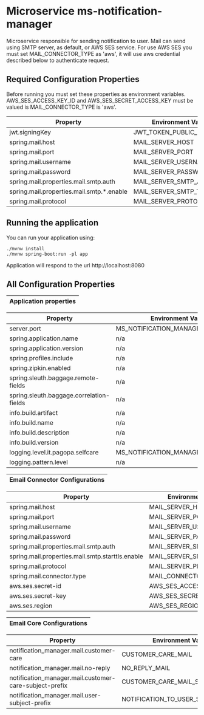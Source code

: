 # Microservice ms-notification-manager

Microservice responsible for sending notification to user. Mail can send using SMTP server, as default, or AWS SES service. For use AWS SES you must set MAIL_CONNECTOR_TYPE as 'aws', it will use aws credential described below to authenticate request.

## Required Configuration Properties

Before running you must set these properties as environment variables. AWS_SES_ACCESS_KEY_ID and AWS_SES_SECRET_ACCESS_KEY must be valued is MAIL_CONNECTOR_TYPE is 'aws'.


| **Property**                                  | **Environment Variable**                 | **Default** | **Required** |
|-----------------------------------------------|------------------------------------------|-------------|:------------:|
| jwt.signingKey<br/>                           | JWT_TOKEN_PUBLIC_KEY                     |             |     yes      |
|spring.mail.host<br/>                          | MAIL_SERVER_HOST                         |             |     yes      |
|spring.mail.port                               | MAIL_SERVER_PORT                         |             |     yes      |
|spring.mail.username                           | MAIL_SERVER_USERNAME                     |             |     yes      |
|spring.mail.password                           | MAIL_SERVER_PASSWORD                     |             |     yes      |
|spring.mail.properties.mail.smtp.auth          | MAIL_SERVER_SMTP_AUTH                    |             |     yes      |
|spring.mail.properties.mail.smtp.*.enable      | MAIL_SERVER_SMTP_TLS_ENABLE              |             |     yes      |
|spring.mail.protocol                           | MAIL_SERVER_PROTOCOL                     |             |     yes      |

## Running the application

You can run your application using:
```shell script
./mvnw install
./mvnw spring-boot:run -pl app
```

Application will respond to the url http://localhost:8080

## All Configuration Properties

| **Application properties** |
|:--------------------------:|

| **Property** | **Environment Variable** | **Default** | **Required** |
|--------------|-------------------------|-------------|:------------:|
|server.port|MS_NOTIFICATION_MANAGER_SERVER_PORT|<a name= "default property"></a>[default_property](https://github.com/pagopa/selfcare-ms-notification-manager/blob/release-dev/app/src/main/resources/config/application.yml)| yes |
|spring.application.name| n/a |<a name= "default property"></a>[default_property](https://github.com/pagopa/selfcare-ms-notification-manager/blob/release-dev/app/src/main/resources/config/application.yml)| yes |
|spring.application.version| n/a |<a name= "default property"></a>[default_property](https://github.com/pagopa/selfcare-ms-notification-manager/blob/release-dev/app/src/main/resources/config/application.yml)| yes |
|spring.profiles.include| n/a |<a name= "default property"></a>[default_property](https://github.com/pagopa/selfcare-ms-notification-manager/blob/release-dev/app/src/main/resources/config/application.yml)| yes |
|spring.zipkin.enabled| n/a |<a name= "default property"></a>[default_property](https://github.com/pagopa/selfcare-ms-notification-manager/blob/release-dev/app/src/main/resources/config/application.yml)| yes |
|spring.sleuth.baggage.remote-fields| n/a |<a name= "default property"></a>[default_property](https://github.com/pagopa/selfcare-ms-notification-manager/blob/release-dev/app/src/main/resources/config/application.yml)| yes |
|spring.sleuth.baggage.correlation-fields| n/a |<a name= "default property"></a>[default_property](https://github.com/pagopa/selfcare-ms-notification-manager/blob/release-dev/app/src/main/resources/config/application.yml)| yes |
|info.build.artifact| n/a |<a name= "default property"></a>[default_property](https://github.com/pagopa/selfcare-ms-notification-manager/blob/release-dev/app/src/main/resources/config/application.yml)| yes |
|info.build.name| n/a |<a name= "default property"></a>[default_property](https://github.com/pagopa/selfcare-ms-notification-manager/blob/release-dev/app/src/main/resources/config/application.yml)| yes |
|info.build.description| n/a |<a name= "default property"></a>[default_property](https://github.com/pagopa/selfcare-ms-notification-manager/blob/release-dev/app/src/main/resources/config/application.yml)| yes |
|info.build.version| n/a |<a name= "default property"></a>[default_property](https://github.com/pagopa/selfcare-ms-notification-manager/blob/release-dev/app/src/main/resources/config/application.yml)| yes |
|logging.level.it.pagopa.selfcare| MS_NOTIFICATION_MANAGER_LOG_LEVEL |<a name= "default property"></a>[default_property](https://github.com/pagopa/selfcare-ms-notification-manager/blob/release-dev/app/src/main/resources/config/application.yml)| yes |
|logging.pattern.level| n/a |<a name= "default property"></a>[default_property](https://github.com/pagopa/selfcare-ms-notification-manager/blob/release-dev/app/src/main/resources/config/application.yml)| yes |

| **Email Connector Configurations** |
|:----------------------------------:|

| **Property** | **Environment Variable** | **Default** | **Required** |
|--------------|-------------------------|-------------|:------------:|
|spring.mail.host|MAIL_SERVER_HOST|<a name= "default property"></a>[default_property](https://github.com/pagopa/selfcare-ms-notification-manager/blob/release-dev/connector/email/src/main/resources/config/email.properties)| yes |
|spring.mail.port|MAIL_SERVER_PORT|<a name= "default property"></a>[default_property](https://github.com/pagopa/selfcare-ms-notification-manager/blob/release-dev/connector/email/src/main/resources/config/email.properties)| yes |
|spring.mail.username|MAIL_SERVER_USERNAME|<a name= "default property"></a>[default_property](https://github.com/pagopa/selfcare-ms-notification-manager/blob/release-dev/connector/email/src/main/resources/config/email.properties)| yes |
|spring.mail.password|MAIL_SERVER_PASSWORD|<a name= "default property"></a>[default_property](https://github.com/pagopa/selfcare-ms-notification-manager/blob/release-dev/connector/email/src/main/resources/config/email.properties)| yes |
|spring.mail.properties.mail.smtp.auth|MAIL_SERVER_SMTP_AUTH|<a name= "default property"></a>[default_property](https://github.com/pagopa/selfcare-ms-notification-manager/blob/release-dev/connector/email/src/main/resources/config/email.properties)| yes|
|spring.mail.properties.mail.smtp.starttls.enable|MAIL_SERVER_SMTP_TLS_ENABLE|<a name= "default property"></a>[default_property](https://github.com/pagopa/selfcare-ms-notification-manager/blob/release-dev/connector/email/src/main/resources/config/email.properties)| yes|
|spring.mail.protocol|MAIL_SERVER_PROTOCOL|<a name= "default property"></a>[default_property](https://github.com/pagopa/selfcare-ms-notification-manager/blob/release-dev/connector/email/src/main/resources/config/email.properties)| yes|
|spring.mail.connector.type|MAIL_CONNECTOR_TYPE|<a name= "default property"></a>[default_property](https://github.com/pagopa/selfcare-ms-notification-manager/blob/release-dev/connector/email/src/main/resources/config/email.properties)| yes|
|aws.ses.secret-id|AWS_SES_ACCESS_KEY_ID|<a name= "default property"></a>[default_property](https://github.com/pagopa/selfcare-ms-notification-manager/blob/release-dev/connector/email/src/main/resources/config/email.properties)| yes|
|aws.ses.secret-key|AWS_SES_SECRET_ACCESS_KEY|<a name= "default property"></a>[default_property](https://github.com/pagopa/selfcare-ms-notification-manager/blob/release-dev/connector/email/src/main/resources/config/email.properties)| yes|
|aws.ses.region|AWS_SES_REGION|<a name= "default property"></a>[default_property](https://github.com/pagopa/selfcare-ms-notification-manager/blob/release-dev/connector/email/src/main/resources/config/email.properties)| yes|

| **Email Core Configurations** |
|:-----------------------------:|

| **Property** | **Environment Variable** | **Default** | **Required** |
|--------------|--------------------------|-------------|:------------:|
|notification_manager.mail.customer-care|CUSTOMER_CARE_MAIL|<a name= "default property"></a>[default_property](https://github.com/pagopa/selfcare-ms-notification-manager/blob/release-dev/core/src/main/resources/config/email-core-config.properties)| yes |
|notification_manager.mail.no-reply|NO_REPLY_MAIL|<a name= "default property"></a>[default_property](https://github.com/pagopa/selfcare-ms-notification-manager/blob/release-dev/core/src/main/resources/config/email-core-config.properties)| yes |
|notification_manager.mail.customer-care-subject-prefix|CUSTOMER_CARE_MAIL_SUBJECT_PREFIX|<a name= "default property"></a>[default_property](https://github.com/pagopa/selfcare-ms-notification-manager/blob/release-dev/core/src/main/resources/config/email-core-config.properties)| yes |
|notification_manager.mail.user-subject-prefix|NOTIFICATION_TO_USER_SUBJECT_PREFIX|<a name= "default property"></a>[default_property](https://github.com/pagopa/selfcare-ms-notification-manager/blob/release-dev/core/src/main/resources/config/email-core-config.properties)| yes |